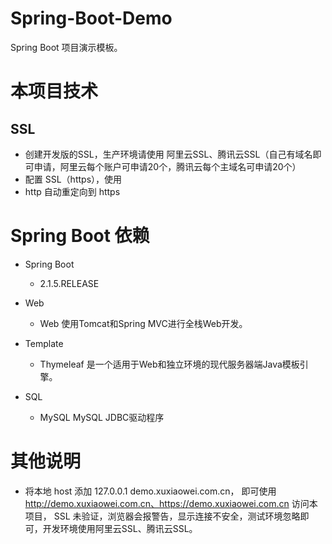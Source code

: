 # Spring-Boot-Demo
Spring Boot 项目演示模板。

# 本项目技术

## SSL

- 创建开发版的SSL，生产环境请使用 阿里云SSL、腾讯云SSL（自己有域名即可申请，阿里云每个账户可申请20个，腾讯云每个主域名可申请20个）
- 配置 SSL（https），使用 
- http 自动重定向到 https

# Spring Boot 依赖

- Spring Boot
    - 2.1.5.RELEASE

- Web
    - Web                   使用Tomcat和Spring MVC进行全栈Web开发。

- Template
	- Thymeleaf             是一个适用于Web和独立环境的现代服务器端Java模板引擎。

- SQL
    - MySQL                 MySQL JDBC驱动程序
    
# 其他说明

- 将本地 host 添加 127.0.0.1 demo.xuxiaowei.com.cn，
    即可使用 http://demo.xuxiaowei.com.cn、https://demo.xuxiaowei.com.cn 访问本项目，
    SSL 未验证，浏览器会报警告，显示连接不安全，测试环境忽略即可，开发环境使用阿里云SSL、腾讯云SSL。